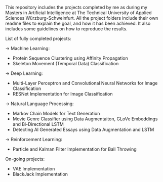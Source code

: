 This repository includes the projects completed by me as during my Masters in Artificial Intelligence at The Technical University of Applied Sciences Würzburg-Schweinfurt.
All the project folders include their own readme files to explain the goal, and how it has been achieved. It also includes some guidelines on how to reproduce the results.

List of fully completed projects:

-> Machine Learning:
- Protein Sequence Clustering using Affinity Propagation
- Skeleton Movement (Temporal Data) Classification
    
-> Deep Learning:
- Multi-Layer Perceptron and Convolutional Neural Networks for Image Classification
- RESNet Implementation for Image Classification

-> Natural Language Processing:
- Markov Chain Models for Text Generation
- Movie Genre Classifier using Data Augmentaiton, GLoVe Embeddings and Bi-Directional LSTM
- Detecting AI Generated Essays using Data Augmentation and LSTM

-> Reinforcement Learning:
- Particle and Kalman Filter Implementation for Ball Throwing 



On-going projects:
- VAE Implementation
- BlackJack Implementation
